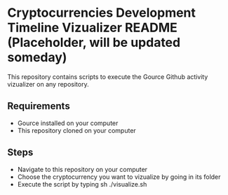 # Cryptocurrencies Development Timeline Vizualizer README (Placeholder, will be updated someday)

This repository contains scripts to execute the Gource Github activity vizualizer on any repository.

## Requirements

* Gource installed on your computer
* This repository cloned on your computer

## Steps

* Navigate to this repository on your computer
* Choose the cryptocurrency you want to vizualize by going in its folder
* Execute the script by typing sh ./visualize.sh
